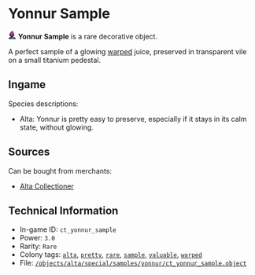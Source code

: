 # Yonnur Sample

<img src="https://raw.githubusercontent.com/Ceterai/Enternia/main/objects/alta/special/samples/yonnur/icon.png" alt="Yonnur Sample icon" loading="lazy" height=16px width="auto" /> **Yonnur Sample** is a rare decorative object.

A perfect sample of a glowing [warped](https://ceterai.github.io/MyEnternia/Wiki/Tags/Warped) juice, preserved in transparent vile on a small titanium pedestal.

## Ingame

Species descriptions:

- Alta: Yonnur is pretty easy to preserve, especially if it stays in its calm state, without glowing.

## Sources

Can be bought from merchants:

- [Alta Collectioner](https://ceterai.github.io/MyEnternia/Wiki/AltaCollectioner)

## Technical Information

- In-game ID: `ct_yonnur_sample`
- Power: `3.0`
- Rarity: `Rare`
- Colony tags: [`alta`](https://ceterai.github.io/MyEnternia/Wiki/Tags/Alta), [`pretty`](https://ceterai.github.io/MyEnternia/Wiki/Tags/Pretty), [`rare`](https://ceterai.github.io/MyEnternia/Wiki/Tags/Rare), [`sample`](https://ceterai.github.io/MyEnternia/Wiki/Tags/Sample), [`valuable`](https://ceterai.github.io/MyEnternia/Wiki/Tags/Valuable), [`warped`](https://ceterai.github.io/MyEnternia/Wiki/Tags/Warped)
- File: [`/objects/alta/special/samples/yonnur/ct_yonnur_sample.object`](https://github.com/Ceterai/Enternia/blob/main/objects/alta/special/samples/yonnur/ct_yonnur_sample.object)
